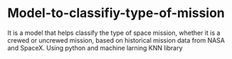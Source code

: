 # Model-to-classifiy-type-of-mission
It is a model that helps classify the type of space mission, whether it is a crewed or uncrewed mission, based on historical mission data from NASA and SpaceX.
Using python and machine larning KNN library
